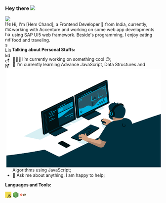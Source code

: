 ### Hey there <img src="https://media.giphy.com/media/hvRJCLFzcasrR4ia7z/giphy.gif" width="25px">
</a>
<a href="https://www.linkedin.com/in/hemchandsharma/">
  <img align="left" alt="Hemchand's LinkdeIN" width="22px" src="https://cdn.jsdelivr.net/npm/simple-icons@v3/icons/linkedin.svg" />
</a>
<br />
Hi, I'm [Hem Chand], a Frontend Developer 🚀 from India, currently, working with Accenture and working on some web app developments using SAP UI5 web framework. Beside's programming, I enjoy eating food and traveling.

<img align="right" alt="GIF" src="https://github.com/hmchnd/hmchnd/blob/main/coderGIF.gif" width="500" height="320" />

**Talking about Personal Stuffs:**

- 👨🏽‍💻 I’m currently working on something cool :wink:;
- 🌱 I’m currently learning Advance JavaScript, Data Structures and Algorithms using JavaScript; 
- 💬 Ask me about anything, I am happy to help;

**Languages and Tools:**  


<code><img height="20" src="https://raw.githubusercontent.com/github/explore/80688e429a7d4ef2fca1e82350fe8e3517d3494d/topics/javascript/javascript.png"></code>
<code><img height="20" src="https://raw.githubusercontent.com/github/explore/80688e429a7d4ef2fca1e82350fe8e3517d3494d/topics/nodejs/nodejs.png"></code>
<code><img height="20" src="https://raw.githubusercontent.com/github/explore/80688e429a7d4ef2fca1e82350fe8e3517d3494d/topics/git/git.png"></code>



